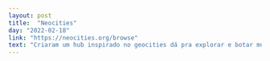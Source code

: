 ```yaml
---
layout: post
title:  "Neocities"
day: "2022-02-18"
link: "https://neocities.org/browse"
text: "Criaram um hub inspirado no geocities dá pra explorar e botar muita coisa daora"
---
```

